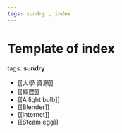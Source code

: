```yaml
---
tags: sundry , index
---
```


# Template of index

tags:   __sundry__

- [[大學 資源]]
- [[經歷]]
- [[A light bulb]]
- [[Blender]]
- [[Internet]]
- [[Steam egg]]